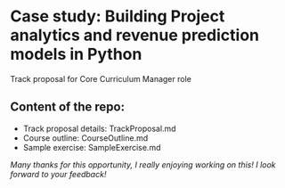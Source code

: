 # Case study: Building Project analytics and revenue prediction models in Python
Track proposal for Core Curriculum Manager role

## Content of the repo:

* Track proposal details: TrackProposal.md
* Course outline: CourseOutline.md
* Sample exercise: SampleExercise.md


*Many thanks for this opportunity, I really enjoying working on this! I look forward to your feedback!*

